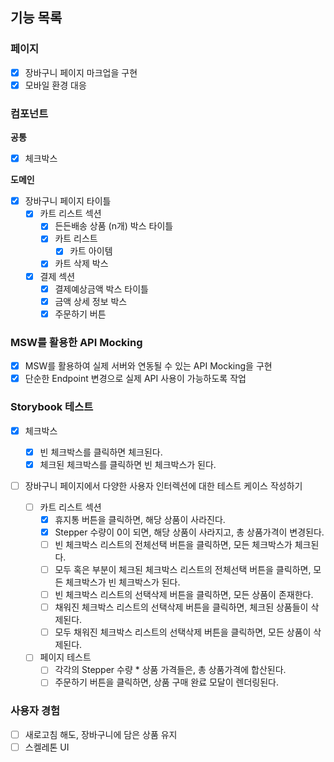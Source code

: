 ## 기능 목록

### 페이지

- [x] 장바구니 페이지 마크업을 구현
- [x] 모바일 환경 대응

### 컴포넌트

**공통**

- [x] 체크박스

**도메인**

- [x] 장바구니 페이지 타이틀
  - [x] 카트 리스트 섹션
    - [x] 든든배송 상품 (n개) 박스 타이틀
    - [x] 카트 리스트
      - [x] 카트 아이템
    - [x] 카트 삭제 박스
  - [x] 결제 섹션
    - [x] 결제예상금액 박스 타이틀
    - [x] 금액 상세 정보 박스
    - [x] 주문하기 버튼

### MSW를 활용한 API Mocking

- [x] MSW를 활용하여 실제 서버와 연동될 수 있는 API Mocking을 구현
- [x] 단순한 Endpoint 변경으로 실제 API 사용이 가능하도록 작업

### Storybook 테스트

- [x] 체크박스

  - [x] 빈 체크박스를 클릭하면 체크된다.
  - [x] 체크된 체크박스를 클릭하면 빈 체크박스가 된다.

- [ ] 장바구니 페이지에서 다양한 사용자 인터렉션에 대한 테스트 케이스 작성하기
  - [ ] 카트 리스트 섹션
    - [x] 휴지통 버튼을 클릭하면, 해당 상품이 사라진다.
    - [x] Stepper 수량이 0이 되면, 해당 상품이 사라지고, 총 상품가격이 변경된다.
    - [ ] 빈 체크박스 리스트의 전체선택 버튼을 클릭하면, 모든 체크박스가 체크된다.
    - [ ] 모두 혹은 부분이 체크된 체크박스 리스트의 전체선택 버튼을 클릭하면, 모든 체크박스가 빈 체크박스가 된다.
    - [ ] 빈 체크박스 리스트의 선택삭제 버튼을 클릭하면, 모든 상품이 존재한다.
    - [ ] 채워진 체크박스 리스트의 선택삭제 버튼을 클릭하면, 체크된 상품들이 삭제된다.
    - [ ] 모두 채워진 체크박스 리스트의 선택삭제 버튼을 클릭하면, 모든 상품이 삭제된다.
  - [ ] 페이지 테스트
    - [ ] 각각의 Stepper 수량 \* 상품 가격들은, 총 상품가격에 합산된다.
    - [ ] 주문하기 버튼을 클릭하면, 상품 구매 완료 모달이 렌더링된다.

### 사용자 경험

- [ ] 새로고침 해도, 장바구니에 담은 상품 유지
- [ ] 스켈레톤 UI
